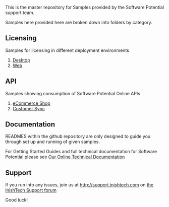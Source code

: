 This is the master repository for Samples provided by the Software Potential support team.

Samples here provided here are broken down into folders by category. 

## Licensing
Samples for licensing in different deployment environments

1. [Desktop](https://github.com/SoftwarePotential/samples/tree/master/Licensing/Desktop)
2. [Web](https://github.com/SoftwarePotential/samples/tree/master/Licensing/Web)

## API
Samples showing consumption of Software Potential Online APIs

1. [eCommerce Shop](https://github.com/SoftwarePotential/samples/tree/master/Api/eCommerce/Shop)
2. [Customer Sync](https://github.com/SoftwarePotential/samples/tree/master/Api/Customer/Sync)

## Documentation
READMES within the github repository are only designed to guide you through set up and running of given samples.

For Getting Started Guides and full technical documentation for Software Potential please see [Our Online Technical Documentation](http://docs.softwarepotential.com) 

## Support
If you run into any issues, join us at http://support.inishtech.com on [the InishTech Support forum](http://www.inishtech.com/Support/Forum.aspx)

Good luck!